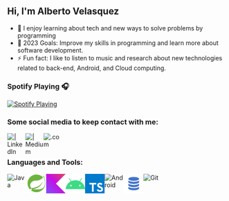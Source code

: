 
## Hi, I'm Alberto Velasquez

- 🌱 I enjoy learning about tech and new ways to solve problems by programming
- 🥅 2023 Goals: Improve my skills in programming and learn more about software development.
- ⚡ Fun fact: I like to listen to music and research about new technologies related to back-end, Android, and Cloud computing.

### Spotify Playing 🎧
[<img src="https://novatorem.beto20.vercel.app/api/spotify-playing" alt="Spotify Playing" width="350" />](https://open.spotify.com/user/betto2015)

### Some social media to keep contact with me:

[<img align="left" alt=" | LinkedIn" width="42px" src="https://www.edigitalagency.com.au/wp-content/uploads/Linkedin-logo-icon-png.png" />][linkedin]
[<img align="left" alt=" | Medium" width="42px" src="https://seeklogo.com/images/M/medium-logo-93CDCF6451-seeklogo.com.png" />][medium]
[<img align="left" alt=".com" width="42px" src="https://www.pngitem.com/pimgs/m/2-23455_website-logo-png-transparent-background-clipart-png-transparent.png" />][web]

<br />
<br />

### Languages and Tools:

<img align="left" alt="Java" width="45px" src="https://brandslogos.com/wp-content/uploads/images/large/java-logo-1.png" />
<img align="left" alt="Spring" width="45px" src="https://raw.githubusercontent.com/github/explore/80688e429a7d4ef2fca1e82350fe8e3517d3494d/topics/spring-boot/spring-boot.png" />
<img align="left" alt="Kotlin" width="45px" src="https://raw.githubusercontent.com/github/explore/80688e429a7d4ef2fca1e82350fe8e3517d3494d/topics/kotlin/kotlin.png" />
<img align="left" alt="Android" width="45px" src="https://raw.githubusercontent.com/github/explore/80688e429a7d4ef2fca1e82350fe8e3517d3494d/topics/android/android.png" /> 
<img align="left" alt="Kotlin" width="45px" src="https://raw.githubusercontent.com/github/explore/80688e429a7d4ef2fca1e82350fe8e3517d3494d/topics/typescript/typescript.png" />
<img align="left" alt="Android" width="45px" src="https://seeklogo.com/images/N/nestjs-logo-09342F76C0-seeklogo.com.png" /> 
<img align="left" alt="SQL" width="45px" src="https://raw.githubusercontent.com/github/explore/80688e429a7d4ef2fca1e82350fe8e3517d3494d/topics/sql/sql.png" /> 
<img align="left" alt="Git" width="45px" src="https://git-scm.com/images/logos/downloads/Git-Icon-1788C.png" /> 

<br />
<br />


[linkedin]: https://www.linkedin.com/in/alberto-velasquez
[medium]: https://medium.com/@alvelasquez
[web]: https://medium.com/@alvelasquez

